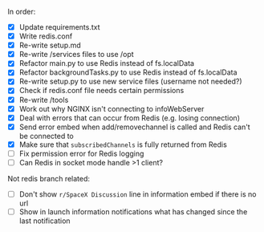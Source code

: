 In order:

- [x] Update requirements.txt
- [x] Write redis.conf
- [x] Re-write setup.md
- [x] Re-write /services files to use /opt
- [x] Refactor main.py to use Redis instead of fs.localData
- [x] Refactor backgroundTasks.py to use Redis instead of fs.localData
- [x] Re-write setup.py to use new service files (username not needed?)
- [x] Check if redis.conf file needs certain permissions
- [x] Re-write /tools
- [x] Work out why NGINX isn't connecting to infoWebServer
- [x] Deal with errors that can occur from Redis (e.g. losing connection)
- [x] Send error embed when add/removechannel is called and Redis can't be connected to
- [x] Make sure that `subscribedChannels` is fully returned from Redis
- [ ] Fix permission error for Redis logging
- [ ] Can Redis in socket mode handle >1 client?

Not redis branch related:

- [ ] Don't show `r/SpaceX Discussion` line in information embed if there is no url
- [ ] Show in launch information notifications what has changed since the last notification
